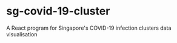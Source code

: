 # sg-covid-19-cluster
A React program for Singapore's COVID-19 infection clusters data visualisation
